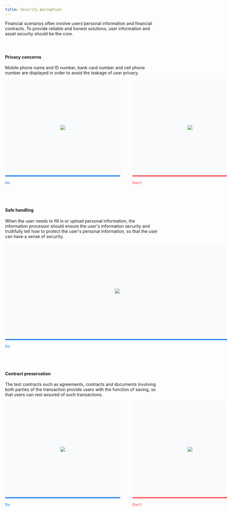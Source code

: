 ```yaml
---
title: Security perception
---
```


Financial scenarios often involve users'personal information and financial contracts. To provide reliable and honest solutions, user information and asset security should be the core.

<style>
h4 { margin-top: 60px !important; }
.doc-cutline-wrapper{display:-webkit-box;display:-ms-flexbox;display:flex}
.doc-cutline-wrapper:last-child { margin-bottom: 60px; }
.doc-cutline{position:relative;display:-webkit-inline-box;display:-ms-inline-flexbox;display:inline-flex;margin-bottom:42px;padding:40px;background:#F9FAFB;-webkit-box-sizing:border-box;box-sizing:border-box;-webkit-box-align:center;-ms-flex-align:center;align-items:center;-webkit-box-pack:center;-ms-flex-pack:center;justify-content:center;min-height:320px;}
.doc-cutline:after{position:absolute;bottom:-32px;left:0;font-size:12px;font-weight:500}
.doc-cutline.do{margin-right:40px;border-bottom:solid 4px #2F86F6}
.doc-cutline.do:after{content:"Do";color:#2F86F6}
.doc-cutline.donot{border-bottom:solid 4px #FF5257}
.doc-cutline.donot:after{content:"Don't";color:#FF5257}
.doc-cutline-item{display:-webkit-box;display:-ms-flexbox;display:flex;-webkit-box-align:center;-ms-flex-align:center;align-items:center;-webkit-box-pack:center;-ms-flex-pack:center;justify-content:center}
.doc-cutline-item.horizon img{width:100%}
.doc-cutline-item.vertical img{width:auto;height:100%}
@media (max-width:750px){.doc-cutline-wrapper{-webkit-box-orient:vertical;-webkit-box-direction:normal;-ms-flex-direction:column;flex-direction:column}
.doc-cutline{max-width:100%}
.doc-cutline.do{margin-right:0}
}
</style>

#### Privacy concerns

Mobile phone name and ID number, bank card number and cell phone number are displayed in order to avoid the leakage of user privacy.

<div class="doc-cutline-wrapper">
  <div class="doc-cutline do">
    <div class="doc-cutline-item" style="width: 300px;">
      <img src="https://pt-starimg.didistatic.com/static/starimg/img/AwiUp20jNt1643190281247.png">
    </div>
  </div>
  <div class="doc-cutline donot">
    <div class="doc-cutline-item" style="width: 300px;">
      <img src="https://pt-starimg.didistatic.com/static/starimg/img/6L6qaJIgqC1643190285976.png">
    </div>
  </div>
</div>

#### Safe handling

When the user needs to fill in or upload personal information, the information processor should ensure the user's information security and truthfully tell how to protect the user's personal information, so that the user can have a sense of security.

<div class="doc-cutline-wrapper">
  <div class="doc-cutline do">
    <div class="doc-cutline-item" style="width: 660px;">
      <img src="https://pt-starimg.didistatic.com/static/starimg/img/gRmfXSOEQr1643191228127.png">
    </div>
  </div>
  <div class="doc-cutline donot">
    <div class="doc-cutline-item" style="width: 300px;">
      <img src="https://pt-starimg.didistatic.com/static/starimg/img/ASeEjfgAkR1643190314634.png">
    </div>
  </div>
</div>

#### Contract preservation

The text contracts such as agreements, contracts and documents involving both parties of the transaction provide users with the function of saving, so that users can rest assured of such transactions.

<div class="doc-cutline-wrapper">
  <div class="doc-cutline do">
    <div class="doc-cutline-item" style="width: 300px;">
      <img src="https://pt-starimg.didistatic.com/static/starimg/img/n2PjNKhV4W1643190155222.png">
    </div>
  </div>
  <div class="doc-cutline donot">
    <div class="doc-cutline-item" style="width: 300px;">
      <img src="https://pt-starimg.didistatic.com/static/starimg/img/1B78BFQ86R1643190159394.png">
    </div>
  </div>
</div>
